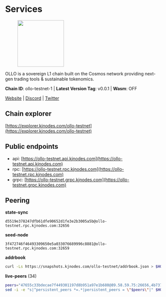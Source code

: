 # Services

<figure><img src="https://raw.githubusercontent.com/kj89/testnet_manuals/main/pingpub/logos/ollo.png" width="150" alt=""><figcaption></figcaption></figure>

OLLO is a sovereign L1 chain built on the Cosmos network providing  next-gen trading tools & sustainable tokenomics.

**Chain ID**: ollo-testnet-1 | **Latest Version Tag**: v0.0.1 | **Wasm**: OFF

[Website](https://www.ollostation.zone) | [Discord](https://discord.com/invite/GxBqZ9mSSm) | [Twitter](https://twitter.com/OLLOStation)




## Chain explorer
[https://explorer.kjnodes.com/ollo-testnet](https://explorer.kjnodes.com/ollo-testnet)

## Public endpoints

* api: [https://ollo-testnet.api.kjnodes.com](https://ollo-testnet.api.kjnodes.com)
* rpc: [https://ollo-testnet.rpc.kjnodes.com](https://ollo-testnet.rpc.kjnodes.com)
* grpc: [https://ollo-testnet.grpc.kjnodes.com](https://ollo-testnet.grpc.kjnodes.com)

## Peering

**state-sync**

```text
d5519e378247dfb61dfe90652d1fe3e2b3005a5b@ollo-testnet.rpc.kjnodes.com:32656
```

**seed-node**

```text
3f472746f46493309650e5a033076689996c8881@ollo-testnet.rpc.kjnodes.com:32659
```

**addrbook**
```bash
curl -Ls https://snapshots.kjnodes.com/ollo-testnet/addrbook.json > $HOME/.ollo/config/addrbook.json
```

**live-peers** (34)
```bash
peers="47655c33bdecae7f449301197d8b951a97e1b680@89.58.59.75:26656,4b73754c2c10d523ffd43ca95d9cb6e0ad8204a4@5.189.148.147:26656,036d17d15c4e36cee8d93f9fb1a5ad5cb956631f@213.136.76.191:26656,032845b1a798108bfc1fd91ebe5bdbbccd4a34d8@135.181.221.186:32656,3ea40f63890f10272201edf96d2a49e197e52091@65.108.105.48:18156,dd577d8f2e997d7e70495640aff124ddb70d1a21@95.217.192.222:26656,536c816c0d32ceb601fcf047284f65dc68c0513a@65.21.134.202:26626,2a8f0fada8b8b71b8154cf30ce44aebea1b5fe3d@162.19.238.122:26656,da8d3ca8e1c147f0037b1c43ad3de7174f5ec1b7@209.145.59.224:26656,d5519e378247dfb61dfe90652d1fe3e2b3005a5b@65.109.68.190:32656,7dc63d58dccf6777206d5cdbc1ec1b9ba5221bd5@65.108.97.58:15656,43da48176665407ebbe40f809a0ec2c84ab0579e@65.109.24.121:26656,dba5e8b41c4e369418f83a449966e4eb7ca05cd4@65.109.23.114:18156,a553ae4af55d127300dd707a46e715b47a82610a@65.21.131.215:26626,60a8fdd419c20f509cf590a10978827bcf1cf25c@161.97.99.251:11656,67d27bdbc3c444c557d555164518d8f551a922c5@136.243.103.32:46656,b1c40c092d4c889d14ac8db36621c114f811d797@65.109.92.241:22046,80c6ccc9523bd59a0420e76e8355f46fb61bf74f@65.109.93.58:33656,ef2b392423003fe81c92ff8de2d08febc19b220e@142.93.36.7:26656,cadc2b601a188aedbe4156a6eb5a81e00770bcfc@65.108.219.110:26656,69d2c02f413bea1376f5398646f0c2ce0f82d62e@141.94.73.93:26656,9865c6e15faced6643adc228e3a59744e1b4e277@116.203.29.162:46656,412da32e046360f7e5168a89f80172ad093b17d9@65.109.37.58:17656,517786f9e5e9caf196fed64c2130528e0ef59643@65.109.70.23:18156,6a2e6873ad316bc45342ec3b79430657fe714233@209.97.179.146:26656,d6c5ff021b091a1fd93b9f811cf7fca0d31e8510@65.108.238.61:46656,b5f55cfc7b4d19f2dd3cdc71795f5a81e2c67f96@38.242.232.72:26656,95ca646da3736cef5d6c6704f736bc49ff87ef6c@109.123.249.213:26656,fffb9164b9091d2055b5469a456ca91288517856@178.208.86.48:16656,c0b03cf21640b12d78f6b4b50d7505d05d37f055@95.217.230.54:26656,5c2a752c9b1952dbed075c56c600c3a79b58c395@195.3.220.135:27006,42beefd08b5f8580177d1506220db3a548090262@65.108.195.29:26116,8c4a28db4a9f4a37725d504d6f87fb5e1aee0266@49.12.216.13:46656,ade4d8bc8cbe014af6ebdf3cb7b1e9ad36f412c0@176.9.82.221:18156"
sed -i -e "s|^persistent_peers *=.*|persistent_peers = \"$peers\"|" $HOME/.ollo/config/config.toml
```
